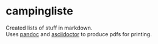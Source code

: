 # campingliste

Created lists of stuff in markdown.   
Uses [pandoc](https://github.com/pandoc/dockerfiles) and [asciidoctor](https://hub.docker.com/r/asciidoctor/docker-asciidoctor/) to produce pdfs for printing.

